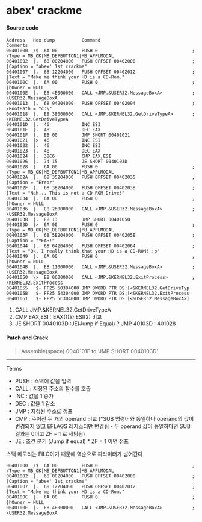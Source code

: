 # abex' crackme

#### Source code
```
Address   Hex dump          Command                                  Comments
00401000  /$  6A 00         PUSH 0                                   ; /Type = MB_OK|MB_DEFBUTTON1|MB_APPLMODAL
00401002  |.  68 00204000   PUSH OFFSET 00402000                     ; |Caption = "abex' 1st crackme"
00401007  |.  68 12204000   PUSH OFFSET 00402012                     ; |Text = "Make me think your HD is a CD-Rom."
0040100C  |.  6A 00         PUSH 0                                   ; |hOwner = NULL
0040100E  |.  E8 4E000000   CALL <JMP.&USER32.MessageBoxA>           ; \USER32.MessageBoxA
00401013  |.  68 94204000   PUSH OFFSET 00402094                     ; /RootPath = "c:\"
00401018  |.  E8 38000000   CALL <JMP.&KERNEL32.GetDriveTypeA>       ; \KERNEL32.GetDriveTypeA
0040101D  |.  46            INC ESI
0040101E  |.  48            DEC EAX
0040101F  |.  EB 00         JMP SHORT 00401021
00401021  |>  46            INC ESI
00401022  |.  46            INC ESI
00401023  |.  48            DEC EAX
00401024  |.  3BC6          CMP EAX,ESI
00401026  |.  74 15         JE SHORT 0040103D
00401028  |.  6A 00         PUSH 0                                   ; /Type = MB_OK|MB_DEFBUTTON1|MB_APPLMODAL
0040102A  |.  68 35204000   PUSH OFFSET 00402035                     ; |Caption = "Error"
0040102F  |.  68 3B204000   PUSH OFFSET 0040203B                     ; |Text = "Nah... This is not a CD-ROM Drive!"
00401034  |.  6A 00         PUSH 0                                   ; |hOwner = NULL
00401036  |.  E8 26000000   CALL <JMP.&USER32.MessageBoxA>           ; \USER32.MessageBoxA
0040103B  |.  EB 13         JMP SHORT 00401050
0040103D  |>  6A 00         PUSH 0                                   ; /Type = MB_OK|MB_DEFBUTTON1|MB_APPLMODAL
0040103F  |.  68 5E204000   PUSH OFFSET 0040205E                     ; |Caption = "YEAH!"
00401044  |.  68 64204000   PUSH OFFSET 00402064                     ; |Text = "Ok, I really think that your HD is a CD-ROM! :p"
00401049  |.  6A 00         PUSH 0                                   ; |hOwner = NULL
0040104B  |.  E8 11000000   CALL <JMP.&USER32.MessageBoxA>           ; \USER32.MessageBoxA
00401050  \>  E8 06000000   CALL <JMP.&KERNEL32.ExitProcess>         ; \KERNEL32.ExitProcess
00401055   $- FF25 50304000 JMP DWORD PTR DS:[<&KERNEL32.GetDriveTyp
0040105B   $- FF25 54304000 JMP DWORD PTR DS:[<&KERNEL32.ExitProcess
00401061   $- FF25 5C304000 JMP DWORD PTR DS:[<&USER32.MessageBoxA>]
```

1. CALL JMP.&KERNEL32.GetDriveTypeA
2. CMP EAX,ESI : EAX(1)와 ESI(2) 비교
3. JE SHORT 0040103D :JE(Jump if Equal) ? JMP 40103D : 401028


#### Patch and Crack

> Assemble(space) 0040101F to 'JMP SHORT 0040103D'




----
Terms
- PUSH : 스택에 값을 입력
- CALL : 지정된 주소의 함수를 호출
- INC : 값을 1 증가
- DEC : 값을 1 감소
- JMP : 지정된 주소로 점프
- CMP : 주어진 두 개의 operand 비교 (*SUB 명령어와 동일하나 operand의 값이 변경되지 않고 EFLAGS 레지스터만 변경됨 - 두 operand 값이 동일하다면 SUB 결과는 0이고 ZF = 1 로 세팅됨)
- JE : 조건 분기 (Jump if equal) * ZF = 1 이면 점프

스택 메모리는 FILO이기 때문에 역순으로 파라미터가 넘어간다
```
00401000  /$  6A 00         PUSH 0                                   ; /Type = MB_OK|MB_DEFBUTTON1|MB_APPLMODAL
00401002  |.  68 00204000   PUSH OFFSET 00402000                     ; |Caption = "abex' 1st crackme"
00401007  |.  68 12204000   PUSH OFFSET 00402012                     ; |Text = "Make me think your HD is a CD-Rom."
0040100C  |.  6A 00         PUSH 0                                   ; |hOwner = NULL
0040100E  |.  E8 4E000000   CALL <JMP.&USER32.MessageBoxA>           ; \USER32.MessageBoxA
```
